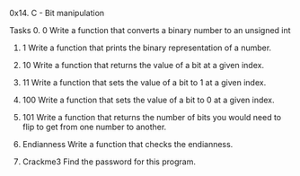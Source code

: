 0x14. C - Bit manipulation

Tasks
0. 0
Write a function that converts a binary number to an unsigned int

1. 1
Write a function that prints the binary representation of a number.

2. 10
Write a function that returns the value of a bit at a given index.


3. 11
Write a function that sets the value of a bit to 1 at a given index.

4. 100
Write a function that sets the value of a bit to 0 at a given index.


5. 101
Write a function that returns the number of bits you would need to flip to get from one number to another.

6. Endianness
Write a function that checks the endianness.

7. Crackme3
Find the password for this program.


